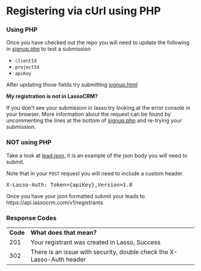<h1>Registering via cUrl using PHP</h1>

<h3><a name="using-php">Using PHP</a></h3>
<p>Once you have checked out the repo you will need to update the following in <a href="https://github.com/eci-lasso/single-project-form/blob/master/signup.php" target="_blank">signup.php</a> to test a submission</p>
<ul>
<li><code>clientId</code></li>
<li><code>projectId</code></li>
<li><code>apiKey</code></li>
</ul>
<p>After updating those fields try submitting <a href="https://github.com/eci-lasso/single-project-form/blob/master/signup.html" target="_blank">signup.html</a></p>

<p><b>My registration is not in LassoCRM?</b></p>
<p>If you don't see your submission in lasso try looking at the error console in your browser. More information about the request can be found by uncommenting the lines at the bottom of <a href="https://github.com/eci-lasso/single-project-form/blob/master/signup.php" target="_blank">signup.php</a> and re-trying your submission.</p>

<h3><a name="not-using-php">NOT using PHP</a></h3>
<p>Take a look at <a href="https://github.com/eci-lasso/single-project-form/blob/master/lead.json" target="_blank">lead.json</a>, it is an example of the json body you will need to submit.</p>

<p>Note that in your <code>POST</code> request you will need to include a custom header.</p>

<pre>X-Lasso-Auth: Token={apiKey},Version=1.0</pre>

<p>Once you have your json formatted submit your leads to https://api.lassocrm.com/v1/registrants</p>

<h3><a name="response-codes">Response Codes</a></h3>
<table>
<tr>
<td><b>Code</b></td>
<td><b>What does that mean?</b></td>
</tr>
<tr>
<td>201</td>
<td>Your registrant was created in Lasso, Success</td>
</tr>
<tr>
<td>302</td>
<td>There is an issue with security, double check the X-Lasso-Auth header</td>
</tr>
</table>

